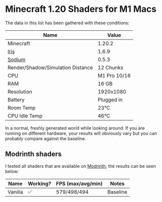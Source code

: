 # Minecraft 1.20 Shaders for M1 Macs

The data in this list has been gathered with these conditions:

| Name | Value |
| --- | --- |
| Minecraft | 1.20.2 |
| [Iris](https://modrinth.com/mod/iris) | 1.6.9 |
| [Sodium](https://modrinth.com/mod/sodium) | 0.5.3 |
| Render/Shadow/Simulation Distance | 12 Chunks |
| CPU | M1 Pro 10/16 |
| RAM | 16 GB |
| Resolution | 1920x1080 |
| Battery | Plugged in |
| Room Temp | 23°C |
| CPU Idle Temp | 46°C |

In a normal, freshly generated world while looking around.
If you are running on different hardware, your results will obviously vary but you can probably compare against the baseline.

## Modrinth shaders

I tested all shaders that are available on [Modrinth](https://modrinth.com/shaders), the results can be seen below:

| Name | Working? | FPS (max/avg/min) | Notes |
| --- | --- | --- | --- |
| Vanilla | ✅ | 579/498/494 | Baseline |
